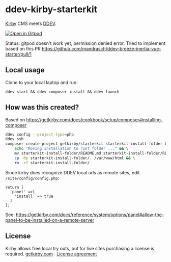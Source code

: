 
# ddev-kirby-starterkit

[Kirby](https://getkirby.com/) CMS meets [DDEV](https://ddev.readthedocs.io/en/stable/).

[![Open in Gitpod](https://gitpod.io/button/open-in-gitpod.svg)](https://gitpod.io/#https://github.com/mandrasch/ddev-kirby-starterkit/)

Status: gitpod doesn't work yet, permission denied error. Tried to implement based on this PR https://github.com/mandrasch/ddev-breeze-inertia-vue-starter/pull/1

## Local usage

Clone to your local laptop and run:

```
ddev start && ddev composer install && ddev launch
```

## How was this created?

Based on https://getkirby.com/docs/cookbook/setup/composer#installing-composer

```bash
ddev config --project-type=php
ddev ssh
composer create-project getkirby/starterkit starterkit-install-folder && \
    echo "Moving installation to root folder ..." && \
    mv starterkit-install-folder/README.md starterkit-install-folder/README_kirby.md && \
    cp -Rp starterkit-install-folder/. /var/www/html && \
    rm -rf starterkit-install-folder/
```

Since kirby does recognize DDEV local urls as remote sites, edit `/site/config/config.php`:

```
return [
  'panel' =>[
    'install' => true
  ]
];
```

See: https://getkirby.com/docs/reference/system/options/panel#allow-the-panel-to-be-installed-on-a-remote-server


## License

Kirby allows free local try outs, but for live sites purchasing a license is required.
[getkirby.com](https://getkirby.com) · [License agreement](https://getkirby.com/license)
